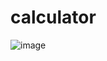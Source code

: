 # calculator


![image](https://github.com/user-attachments/assets/0553a0bc-9b10-433b-8aff-ed9e52efc743)
